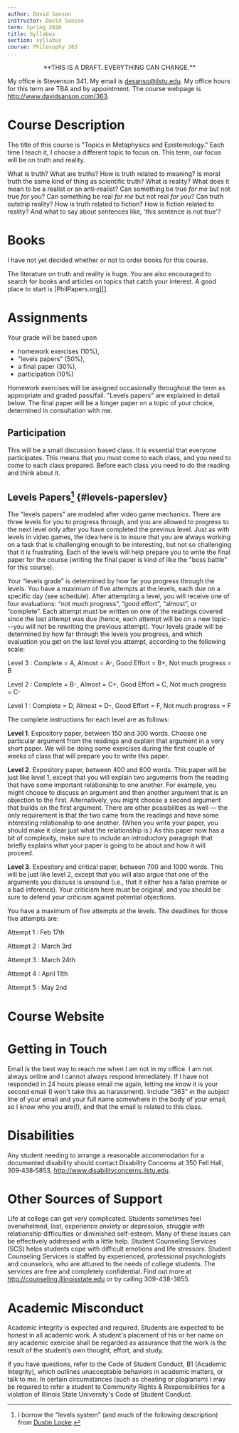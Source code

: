 ```yaml
---
author: David Sanson
instructor: David Sanson
term: Spring 2016
title: Syllabus
section: syllabus
course: Philosophy 363
...
```


<p style="text-align:center">
**THIS IS A DRAFT. EVERYTHING CAN CHANGE.**
</p>



My office is Stevenson 341. My email is <desanso@ilstu.edu>. My office hours
for this term are TBA and by appointment. The course webpage is
<http://www.davidsanson.com/363>.

# Course Description

The title of this course is "Topics in Metaphysics and Epistemology." Each
time I teach it, I choose a different topic to focus on. This term, our focus
will be on truth and reality.

What is truth? What are truths? How is truth related to meaning? Is moral
truth the same kind of thing as scientific truth? What is reality? What does
it mean to be a realist or an anti-realist? Can something be true *for me* but
not true *for you*? Can something be real *for me* but not real *for you*? Can
truth outstrip reality? How is truth related to fiction? How is fiction
related to reality? And what to say about sentences like, 'this sentence is
not true'?

Books
=====

I have not yet decided whether or not to order books for this course. 

The literature on truth and reality is huge. You are also encouraged to search
for books and articles on topics that catch your interest. A good place to
start is [PhilPapers.org][].

Assignments
===========

Your grade will be based upon

-   homework exercises (10%),
-   "levels papers" (50%),
-   a final paper (30%),
-   participation (10%)

Homework exercises will be assigned occasionally throughout the term as
appropriate and graded pass/fail. "Levels papers" are explained in detail
below. The final paper will be a longer paper on a topic of your choice,
determined in consultation with me.

Participation
-------------

This will be a small discussion based class. It is essential that everyone
participates. This means that you must come to each class, and you need to
come to each class prepared. Before each class you need to do the reading and
think about it.

Levels Papers[^1] {#levels-paperslev}
-----------------

The "levels papers" are modeled after video game mechanics. There are three
levels for you to progress through, and you are allowed to progress to the
next level only after you have completed the previous level. Just as with
levels in video games, the idea here is to insure that you are always working
on a task that is challenging enough to be interesting, but not so challenging
that it is frustrating. Each of the levels will help prepare you to write the
final paper for the course (writing the final paper is kind of like the "boss
battle" for this course).

Your “levels grade” is determined by how far you progress through the levels.
You have a maximum of five attempts at the levels, each due on a specific day
(see schedule). After attempting a level, you will receive one of four
evaluations: “not much progress”, “good effort”, “almost”, or “complete”. Each
attempt must be written on one of the readings covered since the last attempt
was due (hence, each attempt will be on a new topic---you will not be
rewriting the previous attempt). Your levels grade will be determined by how
far through the levels you progress, and which evaluation you get on the last
level you attempt, according to the following scale:

Level 3
:   Complete = A, Almost = A-, Good Effort = B+, Not much progress = B

Level 2
:   Complete = B-, Almost = C+, Good Effort = C, Not much progress = C-

Level 1
:   Complete = D, Almost = D-, Good Effort = F, Not much progress = F

The complete instructions for each level are as follows:

**Level 1**. Expository paper, between 150 and 300 words. Choose one
particular argument from the readings and explain that argument in a very
short paper. We will be doing some exercises during the first couple of weeks
of class that will prepare you to write this paper.

**Level 2**. Expository paper, between 400 and 600 words. This paper will be
just like level 1, except that you will explain two arguments from the reading 
that have some important relationship to one another. For example, you
might choose to discuss an argument and then another argument that is an
objection to the first. Alternatively, you might choose a second argument
that builds on the first argument. There are other possibilities as well — the
only requirement is that the two came from the readings and have some
interesting relationship to one another. (When you write your paper, you
should make it clear just what the relationship is.) As this paper now has a
bit of complexity, make sure to include an introductory paragraph that briefly
explains what your paper is going to be about and how it will proceed.

**Level 3**. Expository and critical paper, between 700 and 1000 words. This
will be just like level 2, except that you will also argue that one of the
arguments you discuss is unsound (i.e., that it either has a false premise or
a bad inference). Your criticism here must be original, and you should be sure
to defend your criticism against potential objections.

You have a maximum of five attempts at the levels. The deadlines for those
five attempts are:

Attempt 1
:   Feb 17th

Attempt 2
:   March 3rd

Attempt 3
:   March 24th

Attempt 4
:   April 11th

Attempt 5
:   May 2nd


Course Website
==============



Getting in Touch
================

Email is the best way to reach me when I am not in my office. I am not always
online and I cannot always respond immediately. If I have not responded in 24
hours please email me again, letting me know it is your second email (I won't
take this as harassment). Include "363" in the subject line of your email and
your full name somewhere in the body of your email, so I know who you are(!),
and that the email is related to this class.

Disabilities
============

Any student needing to arrange a reasonable accommodation for a documented
disability should contact Disability Concerns at 350 Fell Hall, 309‐438‐5853,
<http://www.disabilityconcerns.ilstu.edu>.

Other Sources of Support
========================

Life at college can get very complicated. Students sometimes feel overwhelmed,
lost, experience anxiety or depression, struggle with relationship
difficulties or diminished self-esteem. Many of these issues can be
effectively addressed with a little help. Student Counseling Services (SCS)
helps students cope with difficult emotions and life stressors. Student
Counseling Services is staffed by experienced, professional psychologists and
counselors, who are attuned to the needs of college students. The services are
free and completely confidential. Find out more at
<http://counseling.illinoisstate.edu> or by calling 309-438-3655.

Academic Misconduct
===================

Academic integrity is expected and required. Students are expected to be
honest in all academic work. A student's placement of his or her name on any
academic exercise shall be regarded as assurance that the work is the result
of the student’s own thought, effort, and study.

If you have questions, refer to the Code of Student Conduct, B1 (Academic
Integrity), which outlines unacceptable behaviors in academic matters, or talk
to me. In certain circumstances (such as cheating or plagiarism) I may be
required to refer a student to Community Rights & Responsibilities for a
violation of Illinois State University's Code of Student Conduct.

[^1]: I borrow the "levels system" (and much of the following description) 
from [Dustin Locke][].

  [Dustin Locke]: http://www.cmc.edu/pages/faculty/dlocke/docs/Locke_LevelsSystem.pdf
